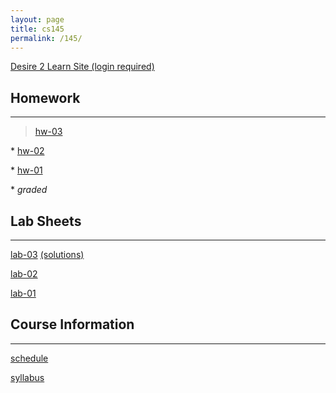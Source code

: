 ```yaml
---
layout: page
title: cs145
permalink: /145/
---
```


[Desire 2 Learn Site (login required)](https://nmhu.desire2learn.com/d2l/home/28410)

Homework
---

----

> [hw-03](/145/hw03) 

\* [hw-02](/145/hw02)

\* [hw-01](/145/hw01)

\* *graded*

Lab Sheets 
---

----

[lab-03](/145/lab03) [(solutions)](/145/lab03-sols/)

[lab-02](/145/lab02)

[lab-01](/145/lab01)


Course Information
---

----

[schedule](/145/schedule/)

[syllabus](/145/syllabus/)




